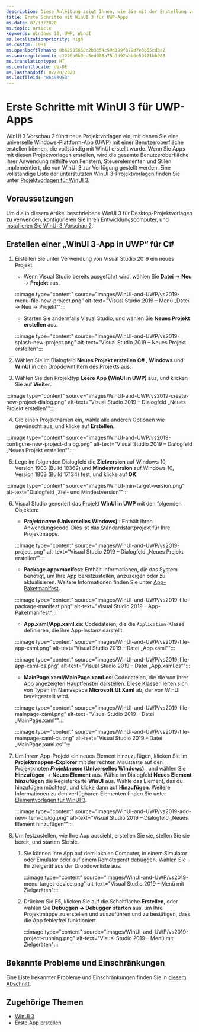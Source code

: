 ```yaml
---
description: Diese Anleitung zeigt Ihnen, wie Sie mit der Erstellung von UWP-Apps mit einer WinUI 3-Benutzeroberfläche beginnen können.
title: Erste Schritte mit WinUI 3 für UWP-Apps
ms.date: 07/13/2020
ms.topic: article
keywords: Windows 10, UWP, WinUI
ms.localizationpriority: high
ms.custom: 19H1
ms.openlocfilehash: 0b62595850c2b3354c59d199f879d7e3b55cd3a2
ms.sourcegitcommit: c1226b6b9ec5ed008a75a3d92abb0e50471bb988
ms.translationtype: HT
ms.contentlocale: de-DE
ms.lasthandoff: 07/20/2020
ms.locfileid: "86493953"
---
```

# <a name="get-started-with-winui-3-for-uwp-apps"></a>Erste Schritte mit WinUI 3 für UWP-Apps

WinUI 3 Vorschau 2 führt neue Projektvorlagen ein, mit denen Sie eine universelle Windows-Plattform-App (UWP) mit einer Benutzeroberfläche erstellen können, die vollständig mit WinUI erstellt wurde. Wenn Sie Apps mit diesen Projektvorlagen erstellen, wird die gesamte Benutzeroberfläche Ihrer Anwendung mithilfe von Fenstern, Steuerelementen und Stilen implementiert, die von WinUI 3 zur Verfügung gestellt werden. Eine vollständige Liste der unterstützten WinUI 3-Projektvorlagen finden Sie unter [Projektvorlagen für WinUI 3](index.md#project-templates-for-winui-3).

## <a name="prerequisites"></a>Voraussetzungen

Um die in diesem Artikel beschriebene WinUI 3 für Desktop-Projektvorlagen zu verwenden, konfigurieren Sie Ihren Entwicklungscomputer, und [installieren Sie WinUI 3 Vorschau 2](index.md#install-winui-3-preview-2).

## <a name="create-a-winui-3-app-in-uwp-for-c"></a>Erstellen einer „WinUI 3-App in UWP“ für C#

1. Erstellen Sie unter Verwendung von Visual Studio 2019 ein neues Projekt.
   - Wenn Visual Studio bereits ausgeführt wird, wählen Sie **Datei** -> **Neu** -> **Projekt** aus.

   :::image type="content" source="images/WinUI-and-UWP/vs2019-menu-file-new-project.png" alt-text="Visual Studio 2019 – Menü „Datei -> Neu -> Projekt“":::

   - Starten Sie andernfalls Visual Studio, und wählen Sie **Neues Projekt erstellen** aus.

   :::image type="content" source="images/WinUI-and-UWP/vs2019-splash-new-project.png" alt-text="Visual Studio 2019 – Neues Projekt erstellen":::

2. Wählen Sie im Dialogfeld **Neues Projekt erstellen** **C#** , **Windows** und **WinUI** in den Dropdownfiltern des Projekts aus.

3. Wählen Sie den Projekttyp **Leere App (WinUI in UWP)** aus, und klicken Sie auf **Weiter**.

:::image type="content" source="images/WinUI-and-UWP/vs2019-create-new-project-dialog.png" alt-text="Visual Studio 2019 – Dialogfeld „Neues Projekt erstellen“":::

4. Gib einen Projektnamen ein, wähle alle anderen Optionen wie gewünscht aus, und klicke auf **Erstellen**.

:::image type="content" source="images/WinUI-and-UWP/vs2019-configure-new-project-dialog.png" alt-text="Visual Studio 2019 – Dialogfeld „Neues Projekt erstellen“":::

5. Lege im folgenden Dialogfeld die **Zielversion** auf Windows 10, Version 1903 (Build 18362) und **Mindestversion** auf Windows 10, Version 1803 (Build 17134) fest, und klicke auf **OK**.

:::image type="content" source="images/WinUI-min-target-version.png" alt-text="Dialogfeld „Ziel- und Mindestversion“":::

6. Visual Studio generiert das Projekt **WinUI in UWP** mit den folgenden Objekten:

    - ***Projektname* (Universelles Windows)** : Enthält Ihren Anwendungscode. Dies ist das Standardstartprojekt für Ihre Projektmappe.

    :::image type="content" source="images/WinUI-and-UWP/vs2019-project.png" alt-text="Visual Studio 2019 – Dialogfeld „Neues Projekt erstellen“":::

    - **Package.appxmanifest**: Enthält Informationen, die das System benötigt, um Ihre App bereitzustellen, anzuzeigen oder zu aktualisieren. Weitere Informationen finden Sie unter [App-Paketmanifest](https://docs.microsoft.com/uwp/schemas/appxpackage/appx-package-manifest).

    :::image type="content" source="images/WinUI-and-UWP/vs2019-file-package-manifest.png" alt-text="Visual Studio 2019 – App-Paketmanifest":::

    - **App.xaml/App.xaml.cs**: Codedateien, die die `Application`-Klasse definieren, die ihre App-Instanz darstellt.

    :::image type="content" source="images/WinUI-and-UWP/vs2019-file-app-xaml.png" alt-text="Visual Studio 2019 – Datei „App.xaml“":::

    :::image type="content" source="images/WinUI-and-UWP/vs2019-file-app-xaml-cs.png" alt-text="Visual Studio 2019 – Datei „App.xaml.cs“":::

    - **MainPage.xaml/MainPage.xaml.cs**: Codedateien, die die von Ihrer App angezeigten Hauptfenster darstellen. Diese Klassen leiten sich von Typen im Namespace **Microsoft.UI.Xaml** ab, der von WinUI bereitgestellt wird.

    :::image type="content" source="images/WinUI-and-UWP/vs2019-file-mainpage-xaml.png" alt-text="Visual Studio 2019 – Datei „MainPage.xaml“":::

    :::image type="content" source="images/WinUI-and-UWP/vs2019-file-mainpage-xaml-cs.png" alt-text="Visual Studio 2019 – Datei „MainPage.xaml.cs“":::

7. Um Ihrem App-Projekt ein neues Element hinzuzufügen, klicken Sie im **Projektmappen-Explorer** mit der rechten Maustaste auf den Projektknoten ***Projektname* (Universelles Windows)** , und wählen Sie **Hinzufügen** -> **Neues Element** aus. Wähle im Dialogfeld **Neues Element hinzufügen** die Registerkarte **WinUI** aus. Wähle das Element, das du hinzufügen möchtest, und klicke dann auf **Hinzufügen**. Weitere Informationen zu den verfügbaren Elementen finden Sie unter [Elementvorlagen für WinUI 3](index.md#item-templates-for-winui-3).

    :::image type="content" source="images/WinUI-and-UWP/vs2019-add-new-item-dialog.png" alt-text="Visual Studio 2019 – Dialogfeld „Neues Element hinzufügen“":::

8. Um festzustellen, wie Ihre App aussieht, erstellen Sie sie, stellen Sie sie bereit, und starten Sie sie.

    1. Sie können Ihre App auf dem lokalen Computer, in einem Simulator oder Emulator oder auf einem Remotegerät debuggen. Wählen Sie Ihr Zielgerät aus der Dropdownliste aus.

        :::image type="content" source="images/WinUI-and-UWP/vs2019-menu-target-device.png" alt-text="Visual Studio 2019 – Menü mit Zielgeräten":::

    1. Drücken Sie F5, klicken Sie auf die Schaltfläche **Erstellen**, oder wählen Sie **Debuggen -> Debuggen starten** aus, um Ihre Projektmappe zu erstellen und auszuführen und zu bestätigen, dass die App fehlerfrei funktioniert.

        :::image type="content" source="images/WinUI-and-UWP/vs2019-project-running.png" alt-text="Visual Studio 2019 – Menü mit Zielgeräten":::

## <a name="known-issues-and-limitations"></a>Bekannte Probleme und Einschränkungen

Eine Liste bekannter Probleme und Einschränkungen finden Sie in [diesem Abschnitt](index.md#preview-2-limitations-and-known-issues).

## <a name="related-topics"></a>Zugehörige Themen

- [WinUI 3](index.md)
- [Erste App erstellen](/windows/uwp/get-started/your-first-app)
